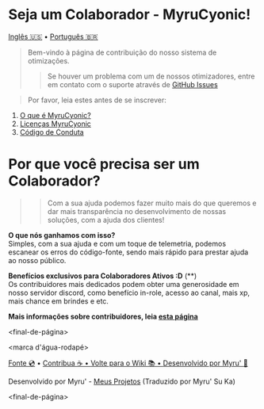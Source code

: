 # Seja um Colaborador - MyruCyonic!


<p alinhar="center">
   <a href="https://github.com/worbadillitics/MyruCyonic/blob/stable/contribute.md">Inglês 🇺🇸</a>
   •
   <a href="https://github.com/worbadillitics/MyruCyonic/blob/stable/docs/contribute/pt-br.md">Português 🇧🇷</a>
</p>


> Bem-vindo à página de contribuição do nosso sistema de otimizações.
>
>> Se houver um problema com um de nossos otimizadores, entre em contato com o suporte através de [GitHub Issues](https://github.com/worbadillitics/MyruCyonic/issues/new)

> Por favor, leia estes antes de se inscrever:
1. [O que é MyruCyonic?](https://github.com/worbadillitics/MyruCyonic/blob/stable/docs/bookmarks/en-us.md)
2. [Licenças MyruCyonic](https://github.com/worbadillitics/MyruCyonic/blob/stable/docs/license/pt-br.md)
3. [Código de Conduta](https://github.com/worbadillitics/MyruCyonic/blob/stable/CODE_OF_CONDUCT.md)

# Por que você precisa ser um Colaborador?

>> Com a sua ajuda podemos fazer muito mais do que queremos e dar mais transparência no desenvolvimento de nossas soluções, com a ajuda dos clientes!

**O que **nós** ganhamos com isso?** <br>
Simples, com a sua ajuda e com um toque de telemetria, podemos escanear os erros do código-fonte, sendo mais rápido para prestar ajuda ao nosso público.

**Benefícios exclusivos para Colaboradores Ativos :D** (**) <br>
Os contribuidores mais dedicados podem obter uma generosidade em nosso servidor discord, como benefício in-role, acesso ao canal, mais xp, mais chance em brindes e etc.

**Mais informações sobre contribuidores, leia [esta página](https://github.com/worbadillitics/MyruCyonic/blob/stable/docs/contribute-benefits/en-us.md)**



<final-de-página>

<marca d'água-rodapé>

<p alinhar="center">
   <a href="https://github.com/worbadillitics/MyruCyonic">Fonte 💿</a>
   •
   <a href="https://github.com/worbadillitics/MyruCyonic/blob/stable/contribute.md">Contribua ☕
   •
   <a href="https://github.com/worbadillitics/MyruCyonic/blob/stable/readme.md">Volte para o Wiki 📚
   •
   <a href="https://github.com/worbadillitics/">Desenvolvido por Myru' 🎈
   </a>
  
</p>

</watermark-footer>

Desenvolvido por Myru' - [Meus Projetos](https://github.com/Worbadillitics) (Traduzido por Myru' Su Ka)

<final-de-página>